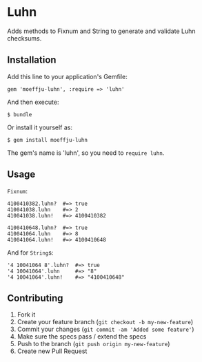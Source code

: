 # Luhn

Adds methods to Fixnum and String to generate and validate Luhn checksums.

## Installation

Add this line to your application's Gemfile:

    gem 'moeffju-luhn', :require => 'luhn'

And then execute:

    $ bundle

Or install it yourself as:

    $ gem install moeffju-luhn

The gem's name is 'luhn', so you need to `require luhn`.

## Usage

`Fixnum`:

```
4100410382.luhn?  #=> true
410041038.luhn    #=> 2
410041038.luhn!   #=> 4100410382

4100410648.luhn?  #=> true
410041064.luhn    #=> 8
410041064.luhn!   #=> 4100410648
```

And for `String`s:

```
'4 10041064 8'.luhn?  #=> true
'4 10041064'.luhn     #=> "8"
'4 10041064'.luhn!    #=> "4100410648"
```

## Contributing

1. Fork it
2. Create your feature branch (`git checkout -b my-new-feature`)
3. Commit your changes (`git commit -am 'Added some feature'`)
4. Make sure the specs pass / extend the specs
5. Push to the branch (`git push origin my-new-feature`)
6. Create new Pull Request
